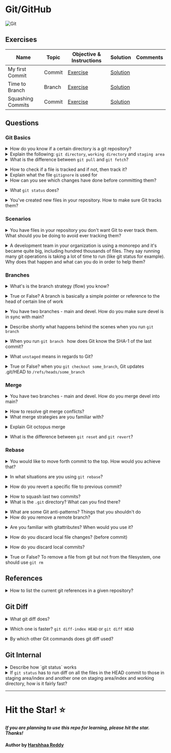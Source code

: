 # Git/GitHub

![Git](https://imgur.com/eD5YE8i.png)

## Exercises

| Name              | Topic  | Objective & Instructions         | Solution                                    | Comments |
| ----------------- | ------ | -------------------------------- | ------------------------------------------- | -------- |
| My first Commit   | Commit | [Exercise](commit_01.md)         | [Solution](solutions/commit_01_solution.md) |          |
| Time to Branch    | Branch | [Exercise](branch_01.md)         | [Solution](solutions/branch_01_solution.md) |          |
| Squashing Commits | Commit | [Exercise](squashing_commits.md) | [Solution](solutions/squashing_commits.md)  |          |

## Questions

### Git Basics

<details>
<summary>How do you know if a certain directory is a git repository?</summary><br><b>
You can check if there is a ".git" directory.
</b>
</details>

<details>
<summary>Explain the following: <code>git directory</code>, <code>working directory</code> and <code>staging area</code></summary><br>
<b>

This answer taken from [git-scm.com](https://git-scm.com/book/en/v1/Getting-Started-Git-Basics#_the_three_states)

"The Git directory is where Git stores the meta-data and object database for your project. This is the most important
part of Git, and it is what is copied when you clone a repository from another computer.

The working directory is a single checkout of one version of the project. These files are pulled out of the compressed
database in the Git directory and placed on disk for you to use or modify.

The staging area is a simple file, generally contained in your Git directory, that stores information about what will go
into your next commit. It’s sometimes referred to as the index, but it’s becoming standard to refer to it as the staging
area."
</b>
</details>

<details>
<summary>What is the difference between <code>git pull</code> and <code>git fetch</code>?</summary><br><b>

Shortly, git pull = git fetch + git merge

When you run git pull, it gets all the changes from the remote or central
repository and attaches it to your corresponding branch in your local repository.

git fetch gets all the changes from the remote repository, stores the changes in
a separate branch in your local repository
</b></details>

<details>
<summary>How to check if a file is tracked and if not, then track it?</summary><br><b>

There are different ways to check whether a file is tracked or not:
  - `git ls-files <file>` -> exit code of 0 means it's tracked
  - `git blame <file>`
  ...
</b>
</details>

<details>
<summary>Explain what the file <code>gitignore</code> is used for</summary><br><b>
The purpose of <code>gitignore</code> files is to ensure that certain files not tracked by Git remain untracked. To stop tracking a file that is currently tracked, use git rm --cached.
</b>
</details>

<details>
<summary>How can you see which changes have done before committing them?</summary><br><b>
`git diff`

</b></details>

<details>
<summary>What <code>git status</code> does?</summary><br><b>

`git status` helps you to understand the tracking status of files in your repository. Focusing on working directory and staging area - you can learn which changes were made in the working directory, which changes are in the staging area and in general, whether files are being tracked or not.
</b></details>

<details>
<summary>You've created new files in your repository. How to make sure Git tracks them?</summary><br><b>

`git add FILES`
</b>
</details>

### Scenarios

<details>
<summary>You have files in your repository you don't want Git to ever track them. What should you be doing to avoid ever tracking them?</summary><br><b>

Add them to the file `.gitignore`. This will make sure these files are never added to staging area.
</b></details>

<details>
<summary>A development team in your organization is using a monorepo and it's became quite big, including hundred thousands of files. They say running many git operations is taking a lot of time to run (like git status for example). Why does that happen and what can you do in order to help them?</summary><br><b>

Many Git operations are related to filesystem state. `git status` for example will run diffs to compare HEAD commit to index and another diff to compare index to working directory. As part of these diffs, it would need to run quite a lot of `lstat()` system calls. When running on hundred thousands of files, it can take seconds if not minutes.

One thing to do about it, would be to use the built-in `fsmonitor` (filesystem monitor) of Git. With fsmonitor (which integrated with Watchman), Git spawn a daemon that will watch for any changes continuously in the working directory of your repository and will cache them . This way, when you run `git status` instead of scanning the working directory, you are using a cached state of your index.

<p align="center">
<img src="images/design/development/git_fsmonitor.png"/>
</p>

Next, you can try to enable `feature.manyFile` with `git config feature.manyFiles true`. This does two things:

1. Sets `index.version = 4` which enables path-prefix compression in the index
2. Sets `core.untrackedCache=true` which by default is set to `keep`. The untracked cache is quite important concept. What it does is to record the mtime of all the files and directories in the working directory. This way, when time comes to iterate over all the files and directories, it can skip those whom mtime wasn't updated.

Before enabling it, you might want to run `git update-index --test-untracked-cache` to test it out and make sure mtime operational on your system.

Git also has the built-in `git-maintainence` command which optimizes Git repository so it's faster to run commands like `git add` or `git fatch` and also, the git repository takes less disk space. It's recommended to run this command periodically (e.g. each day).

In addition, track only what is used/modified by developers - some repositories may include generated files that are required for the project to run properly (or support certain accessibility options), but not actually being modified by any way by the developers. In that case, tracking them is futile.
In order to avoid populating those file in the working directory, one can use the `sparse checkout` feature of Git.

Finally, with certain build systems, you can know which files are being used/relevant exactly based on the component of the project that the developer is focusing on. This, together with the `sparse checkout` can lead to a situation where only a small subset of the files are being populated in the working directory. Making commands like `git add`, `git status`, etc. really quick
</b></details>

### Branches

<details>
<summary>What's is the branch strategy (flow) you know?</summary><br><b>

- Git flow
- GitHub flow
- Trunk based development
- GitLab flow

[Explanation](https://www.bmc.com/blogs/devops-branching-strategies/#:~:text=What%20is%20a%20branching%20strategy,used%20in%20the%20development%20process).

</b></details>

<details>
<summary>True or False? A branch is basically a simple pointer or reference to the head of certain line of work</summary><br><b>

True
</b></details>

<details>
<summary>You have two branches - main and devel. How do you make sure devel is in sync with main?</summary><br><b>
<code>
```
git checkout main
git pull
git checkout devel
git merge main
```
</code>

</b></details>

<details>
<summary>Describe shortly what happens behind the scenes when you run <code>git branch <BRANCH></code></summary><br><b>

Git runs update-ref to add the SHA-1 of the last commit of the branch you're on into the new branch you would like to create
</b></details>

<details>
<summary>When you run <code>git branch <BRANCH></code> how does Git know the SHA-1 of the last commit?</summary><br><b>

Using the HEAD file: `.git/HEAD`
</b></details>

<details>
<summary>What <code>unstaged</code> means in regards to Git?</summary><br><b>

A file that is in the working directory but is not in the HEAD nor in the staging area is referred to as "unstaged".
</b></details>

<details>
<summary>True or False? when you <code>git checkout some_branch</code>, Git updates .git/HEAD to <code>/refs/heads/some_branch</code></summary><br><b>

True
</b></details>

### Merge

<details>
<summary>You have two branches - main and devel. How do you merge devel into main?</summary><br><b>

```
git checkout main
git merge devel
git push origin main
```

</b></details>

<details>
<summary>How to resolve git merge conflicts?</summary><br><b>

<p>
First, you open the files which are in conflict and identify what are the conflicts.
Next, based on what is accepted in your company or team, you either discuss with your
colleagues on the conflicts or resolve them by yourself
After resolving the conflicts, you add the files with `git add <file_name>`
Finally, you run `git rebase --continue`
</p>
</b></details>

<details>
<summary>What merge strategies are you familiar with?</summary><br><b>

Mentioning two or three should be enough and it's probably good to mention that 'recursive' is the default one.

recursive
resolve
ours
theirs

This page explains it the best: https://git-scm.com/docs/merge-strategies
</b></details>

<details>
<summary>Explain Git octopus merge</summary><br><b>

Probably good to mention that it's:

- It's good for cases of merging more than one branch (and also the default of such use cases)
- It's primarily meant for bundling topic branches together

This is a great article about Octopus merge: http://www.freblogg.com/2016/12/git-octopus-merge.html
</b></details>

<details>
<summary>What is the difference between <code>git reset</code> and <code>git revert</code>?</summary><br><b>

<p>

`git revert` creates a new commit which undoes the changes from last commit.

`git reset` depends on the usage, can modify the index or change the commit which the branch head
is currently pointing at.

</p>
</b></details>

### Rebase

<details>
<summary>You would like to move forth commit to the top. How would you achieve that?</summary><br><b>

Using the `git rebase` command
</b></details>

<details>
<summary>In what situations are you using <code>git rebase</code>?</summary><br><b>
Suppose a team is working on a `feature` branch that is coming from the `main` branch of the repo. At a point, where the feature development is done, and finally we wish to merge the feature branch into the main branch without keeping the history of the commits made in the feature branch, a `git rebase` will be helpful. 

</b></details>

<details>
<summary>How do you revert a specific file to previous commit?</summary><br><b>

```
git checkout HEAD~1 -- /path/of/the/file
```

</b></details>

<details>
<summary>How to squash last two commits?</summary><br><b>
</b></details>

<details>
<summary>What is the <code>.git</code> directory? What can you find there?</summary><br><b>
	The <code>.git</code> folder contains all the information that is necessary for your project in version control and all the information about commits, remote repository address, etc. All of them are present in this folder. It also contains a log that stores your commit history so that you can roll back to history.

This info copied from [https://stackoverflow.com/questions/29217859/what-is-the-git-folder](https://stackoverflow.com/questions/29217859/what-is-the-git-folder)
</b></details>

<details>
<summary>What are some Git anti-patterns? Things that you shouldn't do</summary><br><b>

- Not waiting too long between commits
- Not removing the .git directory :)
  </b></details>

<details>
<summary>How do you remove a remote branch?</summary><br><b>

You delete a remote branch with this syntax:

git push origin :[branch_name]
</b></details>

<details>
<summary>Are you familiar with gitattributes? When would you use it?</summary><br><b>

gitattributes allow you to define attributes per pathname or path pattern.<br>

You can use it for example to control endlines in files. In Windows and Unix based systems, you have different characters for new lines (\r\n and \n accordingly). So using gitattributes we can align it for both Windows and Unix with `* text=auto` in .gitattributes for anyone working with git. This is way, if you use the Git project in Windows you'll get \r\n and if you are using Unix or Linux, you'll get \n.
</b></details>

<details>
<summary>How do you discard local file changes? (before commit)</summary><br><b>

`git checkout -- <file_name>`
</b></details>

<details>
<summary>How do you discard local commits?</summary><br><b>

`git reset HEAD~1` for removing last commit
If you would like to also discard the changes you `git reset --hard``
</b></details>

<details>
<summary>True or False? To remove a file from git but not from the filesystem, one should use <code>git rm </code></summary><br><b>

False. If you would like to keep a file on your filesystem, use `git reset <file_name>`
</b></details>

## References

<details>
<summary>How to list the current git references in a given repository? </summary><br><b>

`find .git/refs/`
</b></details>

## Git Diff

<details>
<summary>What git diff does?</summary><br><b>

git diff can compare between two commits, two files, a tree and the staging area, etc.
</b></details>

<details>
<summary>Which one is faster? <code>git diff-index HEAD</code> or <code>git diff HEAD</code> </summary><br><b>

`git diff-index` is faster but to be fair, it's because it does less. `git diff index` won't look at the content,
only metadata like timestamps.
</b></details>

<details>
<summary>By which other Git commands does git diff used?</summary><br><b>

The diff mechanism used by `git status` to perform a comparison and let the user know which files are being tracked
</b></details>

## Git Internal

<details>
<summary>Describe how `git status` works</summary><br><b>

Shortly, it runs `git diff` twice:

1. Compare between HEAD to staging area
2. Compare staging area to working directory
   </b></details>

<details>
<summary>If <code>git status</code> has to run diff on all the files in the HEAD commit to those in staging area/index and another one on staging area/index and working directory, how is it fairly fast? </summary><br><b>

One reason is about the structure of the index, commits, etc.

- Every file in a commit is stored in tree object
- The index is then a flattened structure of tree objects
- All files in the index have pre-computed hashes
- The diff operation then, is comparing the hashes

Another reason is caching

- Index caches information on working directory
- When Git has the information for certain file cached, there is no need to look at the working directory file
  </b></details>

---
# Hit the Star! ⭐
***If you are planning to use this repo for learning, please hit the star. Thanks!***

#### Author by [Harshhaa Reddy](https://github.com/NotHarshhaa)
